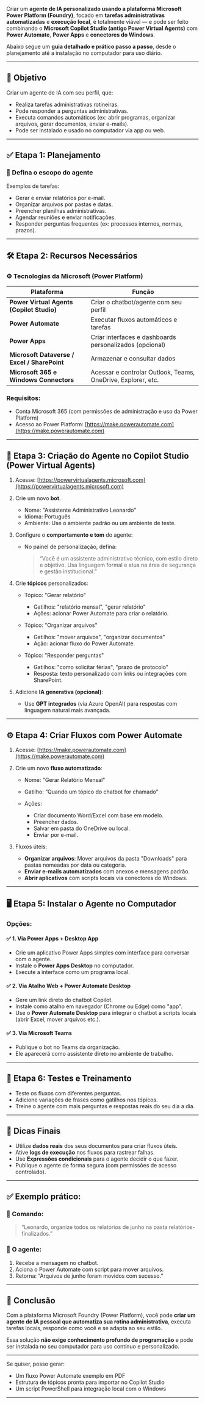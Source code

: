 Criar um **agente de IA personalizado usando a plataforma Microsoft Power Platform (Foundry)**, focado em **tarefas administrativas automatizadas** e **execução local**, é totalmente viável — e pode ser feito combinando o **Microsoft Copilot Studio (antigo Power Virtual Agents)** com **Power Automate**, **Power Apps** e **conectores do Windows**.

Abaixo segue um **guia detalhado e prático passo a passo**, desde o planejamento até a instalação no computador para uso diário.

---

## 🧠 Objetivo

Criar um agente de IA com seu perfil, que:

* Realiza tarefas administrativas rotineiras.
* Pode responder a perguntas administrativas.
* Executa comandos automáticos (ex: abrir programas, organizar arquivos, gerar documentos, enviar e-mails).
* Pode ser instalado e usado no computador via app ou web.

---

## ✅ Etapa 1: Planejamento

### 🎯 Defina o escopo do agente

Exemplos de tarefas:

* Gerar e enviar relatórios por e-mail.
* Organizar arquivos por pastas e datas.
* Preencher planilhas administrativas.
* Agendar reuniões e enviar notificações.
* Responder perguntas frequentes (ex: processos internos, normas, prazos).

---

## 🛠️ Etapa 2: Recursos Necessários

### ⚙️ Tecnologias da Microsoft (Power Platform)

| Plataforma                                   | Função                                                       |
| -------------------------------------------- | ------------------------------------------------------------ |
| **Power Virtual Agents (Copilot Studio)**    | Criar o chatbot/agente com seu perfil                        |
| **Power Automate**                           | Executar fluxos automáticos e tarefas                        |
| **Power Apps**                               | Criar interfaces e dashboards personalizados (opcional)      |
| **Microsoft Dataverse / Excel / SharePoint** | Armazenar e consultar dados                                  |
| **Microsoft 365 e Windows Connectors**       | Acessar e controlar Outlook, Teams, OneDrive, Explorer, etc. |

### Requisitos:

* Conta Microsoft 365 (com permissões de administração e uso da Power Platform)
* Acesso ao Power Platform: [https://make.powerautomate.com](https://make.powerautomate.com)

---

## 🚧 Etapa 3: Criação do Agente no **Copilot Studio (Power Virtual Agents)**

1. Acesse: [https://powervirtualagents.microsoft.com](https://powervirtualagents.microsoft.com)

2. Crie um novo **bot**.

   * Nome: "Assistente Administrativo Leonardo"
   * Idioma: Português
   * Ambiente: Use o ambiente padrão ou um ambiente de teste.

3. Configure o **comportamento e tom** do agente:

   * No painel de personalização, defina:

     > “Você é um assistente administrativo técnico, com estilo direto e objetivo. Usa linguagem formal e atua na área de segurança e gestão institucional.”

4. Crie **tópicos** personalizados:

   * Tópico: "Gerar relatório"

     * Gatilhos: "relatório mensal", "gerar relatório"
     * Ações: acionar Power Automate para criar o relatório.

   * Tópico: "Organizar arquivos"

     * Gatilhos: "mover arquivos", "organizar documentos"
     * Ação: acionar fluxo do Power Automate.

   * Tópico: "Responder perguntas"

     * Gatilhos: "como solicitar férias", "prazo de protocolo"
     * Resposta: texto personalizado com links ou integrações com SharePoint.

5. Adicione **IA generativa (opcional)**:

   * Use **GPT integrados** (via Azure OpenAI) para respostas com linguagem natural mais avançada.

---

## ⚙️ Etapa 4: Criar Fluxos com **Power Automate**

1. Acesse: [https://make.powerautomate.com](https://make.powerautomate.com)

2. Crie um novo **fluxo automatizado**:

   * Nome: "Gerar Relatório Mensal"
   * Gatilho: “Quando um tópico do chatbot for chamado”
   * Ações:

     * Criar documento Word/Excel com base em modelo.
     * Preencher dados.
     * Salvar em pasta do OneDrive ou local.
     * Enviar por e-mail.

3. Fluxos úteis:

   * **Organizar arquivos**: Mover arquivos da pasta "Downloads" para pastas nomeadas por data ou categoria.
   * **Enviar e-mails automatizados** com anexos e mensagens padrão.
   * **Abrir aplicativos** com scripts locais via conectores do Windows.

---

## 🖥️ Etapa 5: Instalar o Agente no Computador

### Opções:

#### ✅ 1. **Via Power Apps + Desktop App**

* Crie um aplicativo Power Apps simples com interface para conversar com o agente.
* Instale o **Power Apps Desktop** no computador.
* Execute a interface como um programa local.

#### ✅ 2. **Via Atalho Web + Power Automate Desktop**

* Gere um link direto do chatbot Copilot.
* Instale como atalho em navegador (Chrome ou Edge) como "app".
* Use o **Power Automate Desktop** para integrar o chatbot a scripts locais (abrir Excel, mover arquivos etc.).

#### ✅ 3. **Via Microsoft Teams**

* Publique o bot no Teams da organização.
* Ele aparecerá como assistente direto no ambiente de trabalho.

---

## 🧪 Etapa 6: Testes e Treinamento

* Teste os fluxos com diferentes perguntas.
* Adicione variações de frases como gatilhos nos tópicos.
* Treine o agente com mais perguntas e respostas reais do seu dia a dia.

---

## 📌 Dicas Finais

* Utilize **dados reais** dos seus documentos para criar fluxos úteis.
* Ative **logs de execução** nos fluxos para rastrear falhas.
* Use **Expressões condicionais** para o agente decidir o que fazer.
* Publique o agente de forma segura (com permissões de acesso controlado).

---

## ✅ Exemplo prático:

### 💬 Comando:

> “Leonardo, organize todos os relatórios de junho na pasta relatórios-finalizados.”

### 🤖 O agente:

1. Recebe a mensagem no chatbot.
2. Aciona o Power Automate com script para mover arquivos.
3. Retorna: “Arquivos de junho foram movidos com sucesso.”

---

## 🧠 Conclusão

Com a plataforma Microsoft Foundry (Power Platform), você pode **criar um agente de IA pessoal que automatiza sua rotina administrativa**, executa tarefas locais, responde como você e se adapta ao seu estilo.

Essa solução **não exige conhecimento profundo de programação** e pode ser instalada no seu computador para uso contínuo e personalizado.

---

Se quiser, posso gerar:

* Um fluxo Power Automate exemplo em PDF
* Estrutura de tópicos pronta para importar no Copilot Studio
* Um script PowerShell para integração local com o Windows

---

